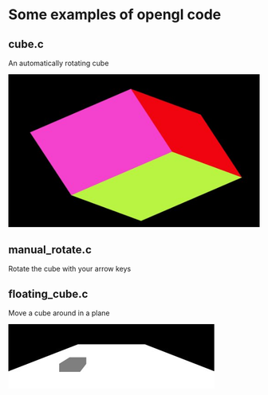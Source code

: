 # Some examples of opengl code

## cube.c
An automatically rotating cube

![cube](img/cube.jpg)

## manual_rotate.c
Rotate the cube with your arrow keys

## floating_cube.c
Move a cube around in a plane

![float](img/float.jpg)


